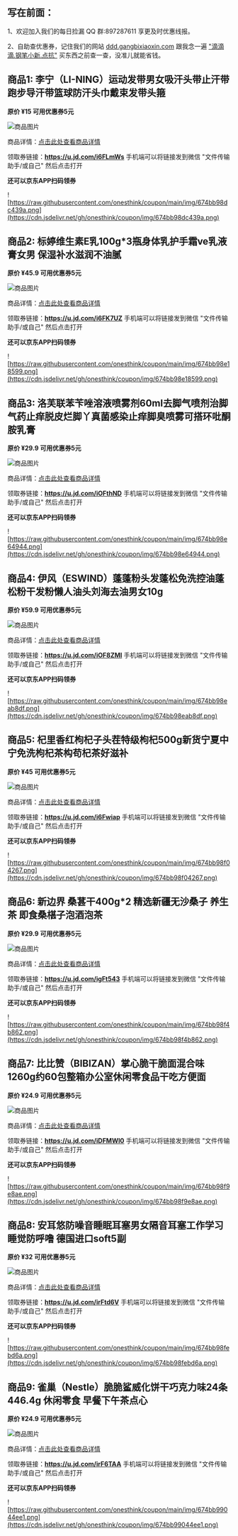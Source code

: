 ## 写在前面：

1、欢迎加入我们的每日捡漏 QQ 群:897287611 享更及时优惠线报。

2、自助查优惠券，记住我们的网站 [ddd.gangbixiaoxin.com](https://ddd.gangbixiaoxin.com) 跟我念一遍 ["滴滴滴.钢笔小新.点抗"](https://ddd.gangbixiaoxin.com) 买东西之前查一查，没准儿就能省钱。

## 商品1: 李宁（LI-NING）运动发带男女吸汗头带止汗带跑步导汗带篮球防汗头巾戴束发带头箍

**原价 ¥15 可用优惠券5元**

![商品图片]()

商品详情：[点击此处查看商品详情](https://union-click.jd.com/jdc?e=1003156031&amp;p=JF8BAZ8JK1olXDYCVV9cDUgeB2YKGVwlGVlaCgFtUQ5SQi0DBUVOBVlUAwoCFxBCHD1WR0VNGFJeSwcYVBYZQTVMFyFmCU9BIAg7CQxTYytaYlhvOWRcKjg8VyUVeRJJaDpzJFNcHRUtDRJJVm0fW1dhJHZnIy0qSj1-Zzx_UjBLJXNmMzwHWkl0YWZteQJ1GXFnLDk_QS9cdB0AbT9mOQRhHFc5ahJRCxtXcC1uPmVDI1w1aDxeZDF-byxICH9cDikVfyhyZzUJYyJhP39hVB8qVyN0dBxrTGtVCBh1MiI1CStfRwd8STBtFGRyEh8LBEcnAl8LGlsSVAAFUldYOHsXA19edVsUXAcDXFhbAUgnAl8IHVkXXAYGXFxfCU8WM28AHGvC8L7X3u-IgPLDneffovzA1LrWytZtOHsUM28JGlkVWQEDVl5tOEsUM2w4RTUUDgEHXV5eDCVLBmpOUh0UAGgCVV9bD0wUAm04GVoUXwQyZG4nex9eQBtefVpSGWZGBideci91XRFuegR7X3x_FS08bjJCXSZDa15MA1MAZF5t)

领取券链接：**https://u.jd.com/i6FLmWs** 手机端可以将链接发到微信 "文件传输助手/或自己" 然后点击打开

**还可以京东APP扫码领券**

![https://raw.githubusercontent.com/onesthink/coupon/main/img/674bb98dc439a.png](https://cdn.jsdelivr.net/gh/onesthink/coupon/img/674bb98dc439a.png)

## 商品2: 标婷维生素E乳100g*3瓶身体乳护手霜ve乳液膏女男 保湿补水滋润不油腻

**原价 ¥45.9 可用优惠券5元**

![商品图片](https://img14.360buyimg.com/pop/jfs/t1/184640/26/40547/150835/653b7c4eF84dffff6/845d7813238f3f61.png)

商品详情：[点击此处查看商品详情](https://union-click.jd.com/jdc?e=1003156031&amp;p=JF8BAaUJK1olXwQAVVpZAUwRCl8LG1wcWQMKZBoCUBVIMzZNXhpXVhgcDwYCXhxDXHBTTkRHA1ocDBsJVFRORjNVFRlPGQoCLgMDATd1SgsPeD9gVUYAVxwuQy9gBzFmGT59HnwDDjoNQwpWAwlcGwVqSkYOIFwpbzJkcC9-byxzKVxHFTwvfzdgAipUfzlyPmVYFRo4eihrdzJ_RDlsLnphMBsffiJkcxtqeBxiAm5mIxcmVD1udzdgRD9mKl1xPzk6aw5yZxtqbDhcAXJdIDspeyxIex8cGS4BX3MyClw-AUlxRjJoezlHGFJcMRkhUlVxVWMEK1olXgcCU1dbD00eBl84G1slH2ja2eGEuO7PiuHfkPolXDYCUlxfCUsTC20NHVkSbQYKU26KpfPCid7dk-LBw47V7fmIgffDnec4K2sWbQYDVVxdDEwWAW84K1sWbQUyCjBcW0MXA24BHTVJWANEHRcOUyUXAmwIGF0XXwUyVl9cCkknM18IYQZLVHpgHTpaay9iCy8KGBlmFmJ1UAAzCi5_QBUJQT9FFkdDVDgJCBVoM284)

领取券链接：**https://u.jd.com/i6FK7UZ** 手机端可以将链接发到微信 "文件传输助手/或自己" 然后点击打开

**还可以京东APP扫码领券**

![https://raw.githubusercontent.com/onesthink/coupon/main/img/674bb98e18599.png](https://cdn.jsdelivr.net/gh/onesthink/coupon/img/674bb98e18599.png)

## 商品3: 洛芙联苯苄唑溶液喷雾剂60ml去脚气喷剂治脚气药止痒脱皮烂脚丫真菌感染止痒脚臭喷雾可搭环吡酮胺乳膏

**原价 ¥29.9 可用优惠券5元**

![商品图片](https://img14.360buyimg.com/pop/jfs/t1/24177/8/22661/56538/66daabacF06ba031b/cd960babd78782a0.png)

商品详情：[点击此处查看商品详情](https://union-click.jd.com/jdc?e=1003156031&amp;p=JF8BAa8JK1olXwQAUF1UCE8WCl8IGloUXQUEXF1VDkonRzBQRQQlBENHFRxWFlVMWzBeTA9KQl1XSwwDVFVPRjtUBAJQAVsMFgQZBDBeWy9_fFh3PEBxKBkAUj11UD1-ZQhWJGgALyQ_QStuCzZ6SR5gXFt7UglKSEdjeh9tbCh2H3FdDj0kazBTexpseDlPLQRhJlYuahIWRxhtYCt3XHJJIyxUWC9ka21oU1JFP196QF0qfilzZhRreBpiNFxiIxcuSDxNdDJdYhpWOwRUNzwAawhvehtqYjhiGXFrIA4pUShAMwxDezlXCnhjNx8BQCl-Qyp1ZiBABkAOWG5cOEgWA2gBHVwTVAMyZF5dOBh5WDpmUBBCBEZABgIZWgpNM244G10XXwcCUFZfD08XAl8IE1wliqu6gdTs3cOu1_GAzOKyiI--gMDVOHsnAF8IGloXXQIFVVxdOHsXAF8LKwV7XFULUwpaD0J5X2oNXRJdHABsVF9cDEMSBG4AK1kUXAQAZG5tcwJPQxhvGDl0G3V-EwMHfilEURl2SBhsMwR5LjwUaDIfWh1aXi4UAH8EA25dOA)

领取券链接：**https://u.jd.com/iOFthND** 手机端可以将链接发到微信 "文件传输助手/或自己" 然后点击打开

**还可以京东APP扫码领券**

![https://raw.githubusercontent.com/onesthink/coupon/main/img/674bb98e64944.png](https://cdn.jsdelivr.net/gh/onesthink/coupon/img/674bb98e64944.png)

## 商品4: 伊风（ESWIND）蓬蓬粉头发蓬松免洗控油蓬松粉干发粉懒人油头刘海去油男女10g

**原价 ¥59.9 可用优惠券5元**

![商品图片](https://img14.360buyimg.com/pop/jfs/t1/180724/21/44672/33178/6669d629F72255cca/68dfe454c66531b9.png)

商品详情：[点击此处查看商品详情](https://union-click.jd.com/jdc?e=1003156031&amp;p=JF8BAakJK1olXwQAVFpfDU4RAV8IGloUXwMCUFdbCU8nRzBQRQQlBENHFRxWFlVMWzBeTA9KQl1XSwwDVFVPRjtUBAJQAVsMFgQZBAJfVBQIH1JWK1h6KxondwJTWwRwZjJtH2gAU1sYQBgfdS17HCd1HQ5JVglKSEdjeh9tbCh-HXJ7MA0pQSxUexpsSDlMOQR2Nlc6ahJzRxtDYCx3XHZJIBZVeC9kf21oU1NjP19LEypfdCxsYAxJbFltOXJbNwErfDxKVhZJWj9wCG1gNxhccDJjYRZrGxliJFxrID0mX3twdCx9ATpwO2ZwFBc4fSJUShsNbD5DUQoyVW5eCUsQCmkPHVIQbTYCVG4fZgNPVDtXTUccVA8LZF9tCE0VAW4IH1MXVA8BUG5dAEwn1MKwztGkiI67gMDV3_Kw1ua0z8WdbTYyV25dCUoVA2sPGlkVbTYCV25eOBV5AjwOGVpGCgVsCFtYTgMWVTNmG1oUWgAKXFhVOEkWAm0KK2slFE5VL15ZAQhhXRd3XyFqFEJaPyYgYTNVbW0PHh5dDg50Fi1adCtXCyQKTGsVbQ)

领取券链接：**https://u.jd.com/iOF8ZMl** 手机端可以将链接发到微信 "文件传输助手/或自己" 然后点击打开

**还可以京东APP扫码领券**

![https://raw.githubusercontent.com/onesthink/coupon/main/img/674bb98eab8df.png](https://cdn.jsdelivr.net/gh/onesthink/coupon/img/674bb98eab8df.png)

## 商品5: 杞里香红枸杞子头茬特级枸杞500g新货宁夏中宁免洗枸杞茶构苟杞茶好滋补

**原价 ¥45 可用优惠券5元**

![商品图片](https://img14.360buyimg.com/pop/jfs/t1/131735/34/43903/266916/66d511e9F448e8fd0/e0652910a7028216.png)

商品详情：[点击此处查看商品详情](https://union-click.jd.com/jdc?e=1003156031&amp;p=JF8BAZoJK1olXDYHXFxdCkkTMytXQwVKbV9HER8fA1UJWDdXTQxBAhlZAUEPVhcJWypcR0RMGFpfWhwHTEdeSzhzG18cHnBcLCEZcxdQQDdjYFt8HlxsVllYTQNECxlKaFwSFFtGUz8KHwsbdAZSeyx2NkN1ICk7fBFSQg16bCdiXENeMDw6ayhNQittaThpKVt1Czwkezd0ZypKbTJmLXJgNxkqVyNzdCZzRy1sKV5qCzoufxBkaAhveB5wOXJgIz0UVD9Idwp8aDxKJXYWVitJCj4nCix6AUEWA3xhCl0leEpueR1PUlxuPQoOZF9tC0oXBGYOHF0cWDYyVF5tXiUXAm4JG1oTWwcKZF9tCE0VAW4IH1MQXAcFXW5dAEwn1MKwztGkiI67gMDV3_Kw1ua0z8WdbTYyV25dCUoVA2sPGlkVbTYCV25eOBV5AjwOGA8UVABsCFtYTgMXVydmG1oWXQ4AU19ZOEkWAm0KK2slFE5VL15ZAQhhXRd3XyBJGkVaPyVdYQhNbW0PHh5dDg50Fi1aDwJKR2hpTGsVbQ)

领取券链接：**https://u.jd.com/i6Fwiap** 手机端可以将链接发到微信 "文件传输助手/或自己" 然后点击打开

**还可以京东APP扫码领券**

![https://raw.githubusercontent.com/onesthink/coupon/main/img/674bb98f04267.png](https://cdn.jsdelivr.net/gh/onesthink/coupon/img/674bb98f04267.png)

## 商品6: 新边界 桑葚干400g*2 精选新疆无沙桑子 养生茶 即食桑椹子泡酒泡茶

**原价 ¥29.9 可用优惠券5元**

![商品图片](https://img14.360buyimg.com/pop/jfs/t1/203925/14/23707/206057/62a2965aEa1a82e7f/00818ebfd617a265.png)

商品详情：[点击此处查看商品详情](https://union-click.jd.com/jdc?e=1003156031&amp;p=JF8BAZ8JK1olXDYCVV9cCEgXCmYLGVklGVlaCgFtUQ5SQi0DBUVOBVlUAwoCFxBCHD1WR0VNGFJeSwcYVBYZQTVMFwcWHHBVVRkqXzdgATwPaw1nW3Z1IAo8ViUVXiR6GC9pXXBbLSo5WwBHVzMfW1dhJHZnIy0-Sj9uVTx_QjBQJXNmBzwEbEljYWZveQJxGXJJLyk_CTtcdycAaz9mIQRiHFYrahJeRBsKZzxuPmVDI1wlbD9OYDB-byxICH9DFTo4XSB1YCkJYyJhP39hVBwqcRF-dwxzTGtODlZKM0Q4CSgQQylTZCRoXRxGTlc9BEcnAl8LGlsSVAAFUldYOHsXA19edVsUXAcDXVZZAEgnAl8IHVkXXAYGXFtfCUsVM28AHGvC8L7X3u-IgPLDneffovzA1LrWytZtOHsUM28JGlkVWQEDVl5tOEsUM2w4RTUUDg4CVF1fWyVLBmpOU1lUBGgCVV1dC0oVBmw4GVoUXwQyZG4BCwphVG5PbAxpKgRRUy4Lek1ndBtcegV7X1tJJl0pdEthWhZ8fwheDVJeZF5t)

领取券链接：**https://u.jd.com/igFt543** 手机端可以将链接发到微信 "文件传输助手/或自己" 然后点击打开

**还可以京东APP扫码领券**

![https://raw.githubusercontent.com/onesthink/coupon/main/img/674bb98f4b862.png](https://cdn.jsdelivr.net/gh/onesthink/coupon/img/674bb98f4b862.png)

## 商品7: 比比赞（BIBIZAN）掌心脆干脆面混合味1260g约60包整箱办公室休闲零食品干吃方便面

**原价 ¥24.9 可用优惠券5元**

![商品图片](https://img14.360buyimg.com/pop/jfs/t1/113056/15/33584/350415/64abcca0F5a87b1d7/84bab1ac038f2d59.png)

商品详情：[点击此处查看商品详情](https://union-click.jd.com/jdc?e=1003156031&amp;p=JF8BAaoJK1olXwIFVF5fCEoUC18IGloUWgYHU1xYDEknRzBQRQQlBENHFRxWFlVMWzBeTA9KQl1XSwwDVFVPRjtUBAJQAVsMFgQZBDVIRxNDSAN-OnB2Pw4DaDJhUyYBRi5iGGgANzs7VytDfRcNXyVVL1h2KgVKSEdjeh9tbChqGnFrPD4pezhSexpsSDlMOQR2Nlc6ahJzRxtDYCx3XHZJIBZVeC9kf21oU1NjP19LEypfdCxsYAxJbFltOXJbNwErfDxKVhZJWj9wCG1gNxhccDJjYRZrGxliJFxrID0mX3sSCzkAZTNoNWQDKiodbk0VdQ5oXRxDUQoyVW5eCUsQCmkPHVIQbTYCVG4fZp6fr7eHs4ycw9Kg5G5cOEsRAW0JG18dWAMBUldtCEMQM7ilo46f7NOK7YrDgJyupLqBp4-L1TYyZF1tCEoWAW8MHFoXXTYyVF1tC3tJbW5bHVhBXA8EOgJYDQ1fBjBOdVsUXgYKVlZfCHsVAm4KGWslbXhdECIWWxN8ZBl8cAtLPX90BBdUVT5gRgEKeD5zAmZWKiZYTDVXcTF8ZQAlXTY)

领取券链接：**https://u.jd.com/iDFMWI0** 手机端可以将链接发到微信 "文件传输助手/或自己" 然后点击打开

**还可以京东APP扫码领券**

![https://raw.githubusercontent.com/onesthink/coupon/main/img/674bb98f9e8ae.png](https://cdn.jsdelivr.net/gh/onesthink/coupon/img/674bb98f9e8ae.png)

## 商品8: 安耳悠防噪音睡眠耳塞男女隔音耳塞工作学习睡觉防呼噜 德国进口soft5副

**原价 ¥32 可用优惠券5元**

![商品图片](https://img14.360buyimg.com/pop/jfs/t1/219043/31/28616/75529/6438f2cbF4abecc75/4ef126ad7bf2d75c.png)

商品详情：[点击此处查看商品详情](https://union-click.jd.com/jdc?e=1003156031&amp;p=JF8BAaQJK1olXwQAVVhYDE8SC18IHFIXXQ8CZBoCUBVIMzZNXhpXVhgcDwYCXhxDXHBTTkRHA1ocDBsJVFRORjNVFRlPGQp1ICgoDkpuCwZrSDlIPmJhMi07Wzt8eR1mGTxmNHJEXCEfAU8TdARpWB8VSkYOICc1WzxeYDN8byxzKVxHFTwvfzdgAipUfzlyPmVYFRo4eihrdzJ_RDlsLnphMBsffiJkcxtqeBxiAm5mIxcmVD1udzdgRD9mKl1xPzk6aw5yZxtqbDhcAXJdIDspeyxIex8cGS4BX3MyIgQYCzdBWA1qXBNJX21jUwYmDANtVWMEK1olXgcCU1dbD00eBl84G1slH2hDEwBdCUwWBmwPHmsUbQYEVlxcCE8fBmsMGVIlXQ4FZInwsJ6dsrqAoo-L1dG784vUtJ-Ji184K1glXQcDVl5ZD0oVA184G1glXjZcOl8ODRwQAWoKdQcQWEBKUAELZksWAG4NH1gTVTYAVV9fCnsnMxh8bS4TXH8KPT0OahZ0ZwxuaD1GLW14JjBfbzh-dykAZBkcWQJ1Pz8eTEsnA18)

领取券链接：**https://u.jd.com/irFtd6V** 手机端可以将链接发到微信 "文件传输助手/或自己" 然后点击打开

**还可以京东APP扫码领券**

![https://raw.githubusercontent.com/onesthink/coupon/main/img/674bb98febd6a.png](https://cdn.jsdelivr.net/gh/onesthink/coupon/img/674bb98febd6a.png)

## 商品9: 雀巢（Nestle）脆脆鲨威化饼干巧克力味24条446.4g 休闲零食 早餐下午茶点心

**原价 ¥24.9 可用优惠券5元**

![商品图片](https://img14.360buyimg.com/pop/jfs/t1/190287/30/19038/630221/611b7d22Eb531f685/017f991f384b15d8.png)

商品详情：[点击此处查看商品详情](https://union-click.jd.com/jdc?e=1003156031&amp;p=JF8BAaYJK1olXgcBVlxUCU0SB18MGlIQXQYyEAEFVhQnWipNWhkeQxhZDAELXx9IHDRdBAlLARhaEQoBFxJSXzIGWQFRUW8FM11fXgAVABV3Zi1RCE1gDwYfACgfBgEKYiBXWgNgHSkfVRZ-egpceCECHQp1LS4OfDh0RBd9fwh3BGIAIDxUbylOZyt8UCBiPwdyHyoVADtzcBMKexMdK2RbHRkpCjdweAxrWiwXJWJ2DT0Cfj9gXjpxWhpxOFNpNj0bCTNudw1xeFtXKn9YPSo-cxwnahRcYgd2G3phLAoubhxlQzhdeA5JGwoOZF9tC0oXBGYOHF0cWDYyVF5tWyVIVy1NRg97hIGQg9TN3-S6bTpYQwZdbQcyVFhfCkoXB2cNHVIVWDYCXFlt3-av1uW5ztOsiZiKg-f63cKr1_GAK2slXjYCVV9fCE8QAm0IK2sVXjYBZAAzCRgRAW5bTw97AQMHEhZbXAp5A24JHFIRWAUFZFxcCUkVM184clxyXgRUH1xecjRqdStdUDlOBUQKN1ZYZklueC0PHjlcKkRfCTckbR90eV8IKw)

领取券链接：**https://u.jd.com/irF6TAA** 手机端可以将链接发到微信 "文件传输助手/或自己" 然后点击打开

**还可以京东APP扫码领券**

![https://raw.githubusercontent.com/onesthink/coupon/main/img/674bb99044ee1.png](https://cdn.jsdelivr.net/gh/onesthink/coupon/img/674bb99044ee1.png)

